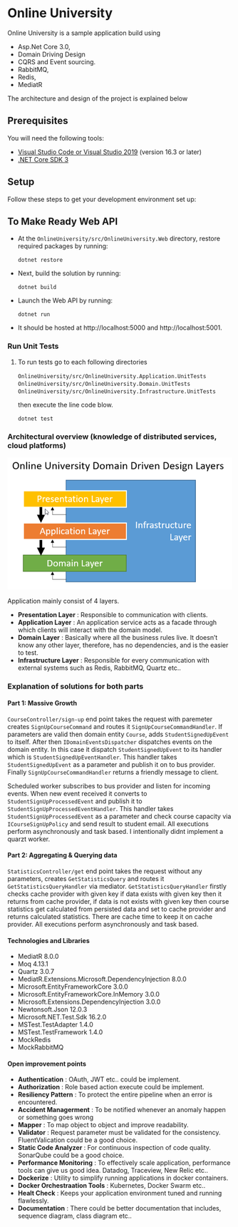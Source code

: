 # Online University
Online University is a sample application build using 
* Asp.Net Core 3.0,
* Domain Driving Design
* CQRS and Event sourcing.
* RabbitMQ,
* Redis,
* MediatR

The architecture and design of the project is explained below


## Prerequisites
You will need the following tools:

* [Visual Studio Code or Visual Studio 2019](https://visualstudio.microsoft.com/vs/) (version 16.3 or later)
* [.NET Core SDK 3](https://dotnet.microsoft.com/download/dotnet-core/3.0)


## Setup
Follow these steps to get your development environment set up:

## To Make Ready Web API
* At the `OnlineUniversity/src/OnlineUniversity.Web` directory, restore required packages by running:
 
     ```
     dotnet restore
     ```
	 
* Next, build the solution by running:
 
     ```
     dotnet build
     ```	 
	 
* Launch the Web API by running:
 
     ```
     dotnet run
     ```	 
	 
* It should be hosted at http://localhost:5000 and http://localhost:5001. 

### Run Unit Tests

1. To run tests go to each following directories
	
	`OnlineUniversity/src/OnlineUniversity.Application.UnitTests`
	`OnlineUniversity/src/OnlineUniversity.Domain.UnitTests`
	`OnlineUniversity/src/OnlineUniversity.Infrastructure.UnitTests`

	then execute the line code blow. 

	 ```
	 dotnet test
	 ```

### Architectural overview (knowledge of distributed services, cloud platforms)

![Image of Layers](https://github.com/musaalp/Online-University/blob/master/assets/ddd-layers.png)

Application mainly consist of 4 layers. 
* **Presentation Layer** : Responsible to communication with clients.
* **Application Layer** : An application service acts as a facade through which clients will interact with the domain model.
* **Domain Layer** : Basically where all the business rules live. It doesn’t know any other layer, therefore, has no dependencies, and is the easier to test.
* **Infrastructure Layer** : Responsible for every communication with external systems such as Redis, RabbitMQ, Quartz etc..

### Explanation of solutions for both parts

#### Part 1: Massive Growth
`CourseController/sign-up` end point takes the request with paremeter creates `SignUpCourseCommand` and routes it `SignUpCourseCommandHandler`.
If parameters are valid then domain entity `Course`, adds `StudentSignedUpEvent` to itself. After then `IDomainEventsDispatcher` dispatches events on the domain entity. In this case it dispatch `StudentSignedUpEvent` to its handler which is `StudentSignedUpEventHandler`. 
This handler takes `StudentSignedUpEvent` as a parameter and publish it on to bus provider. Finally `SignUpCourseCommandHandler` returns a friendly message to client. 

Scheduled worker subscribes to bus provider and listen for incoming events.
When new event received it converts to `StudentSignUpProcessedEvent` and publish it to `StudentSignUpProcessedEventHandler`. This handler takes `StudentSignUpProcessedEvent` as a parameter and check course capacity via `ICourseSignUpPolicy` and send result to student email.
All executions perform asynchronously and task based. I intentionally didnt implement a quarzt worker.

#### Part 2: Aggregating & Querying data
`StatisticsController/get` end point takes the request without any parameters, creates `GetStatisticsQuery` and routes it `GetStatisticsQueryHandler` via mediator. 
`GetStatisticsQueryHandler` firstly checks cache provider with given key if data exists with given key then it returns from cache provider, if data is not exists with given key then course statistics get calculated from persisted data and set to cache provider and returns calculated statistics.
There are cache time to keep it on cache provider. All executions perform asynchronously and task based.


#### Technologies and Libraries

* MediatR 8.0.0
* Moq 4.13.1
* Quartz 3.0.7
* MediatR.Extensions.Microsoft.DependencyInjection 8.0.0
* Microsoft.EntityFrameworkCore 3.0.0
* Microsoft.EntityFrameworkCore.InMemory 3.0.0
* Microsoft.Extensions.DependencyInjection 3.0.0
* Newtonsoft.Json 12.0.3
* Microsoft.NET.Test.Sdk 16.2.0
* MSTest.TestAdapter 1.4.0
* MSTest.TestFramework 1.4.0
* MockRedis
* MockRabbitMQ

#### Open improvement points
* **Authentication** : OAuth, JWT etc.. could be implement.
* **Authorization** :  Role based action execute could be implement.
* **Resiliency Pattern** : To protect the entire pipeline when an error is encountered.
* **Accident Managerment** : To be notified whenever an anomaly happen or something goes wrong
* **Mapper** : To map object to object and improve readability.
* **Validator** : Request parameter must be validated for the consistency. FluentValication could be a good choice.
* **Static Code Analyzer** : For continuous inspection of code quality. SonarQube could be a good choice.
* **Performance Monitoring** : To effectively scale application, performance tools can give us good idea. Datadog, Traceview, New Relic etc..
* **Dockerize** : Utility to simplify running applications in docker containers.
* **Docker Orchestraation Tools** : Kubernetes, Docker Swarm etc..
* **Healt Check** : Keeps your application environment tuned and running flawlessly.
* **Documentation** : There could be better documentation that includes, sequence diagram, class diagram etc..

